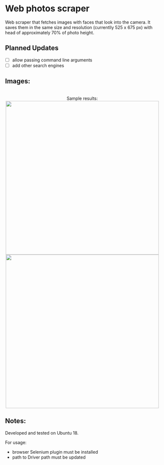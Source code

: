 # Web photos scraper

Web scraper that fetches images with faces that look into the camera. It saves them in the same size and resolution (currentlly 525 x 675 px) with head of approximately 70% of photo height.

## Planned Updates

- [ ] allow passing command line arguments
- [ ] add other search engines

## Images:
<p align="center">
<br>Sample results:<br>
  <img src="https://user-images.githubusercontent.com/25400249/76702438-2ea1bd00-66ca-11ea-93ca-4b4b9a7feb7b.png" width="500"/>
  <br>
  <img src="https://user-images.githubusercontent.com/25400249/76704499-af1bea00-66d9-11ea-81b1-fb18b2b49890.png" width="500"/>
</p>

## Notes:

Developed and tested on Ubuntu 18.

For usage:
- browser Selenium plugin must be installed
- path to Driver path must be updated